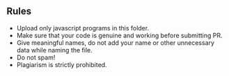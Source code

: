 ## Rules
* Upload only javascript programs in this folder.
* Make sure that your code is genuine and working before submitting PR.
* Give meaningful names, do not add your name or other unnecessary data while naming the file.
* Do not spam!
* Plagiarism is strictly prohibited.
